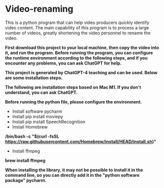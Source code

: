 # Video-renaming
This is a python program that can help video producers quickly identify video content. The main capability of this program is to process a large number of videos, greatly shortening the video personnel to rename the video.


**First download this project to your local machine, then copy the video into it, and run the program. Before running the program, you can configure the runtime environment according to the following steps, and if you encounter any problems, you can ask ChatGPT for help.**

**This project is generated by ChatGPT-4 teaching and can be used. Below are some installation steps.**

**The following are installation steps based on Mac M1. If you don't understand, you can ask ChatGPT.**

**Before running the python file, please configure the environment.**

- Install software pycharm
- Install pip install moviepy
- Install pip install SpeechRecognition
- Install Homebrew

**/bin/bash -c "$(curl -fsSL https://raw.githubusercontent.com/Homebrew/install/HEAD/install.sh)"**

- Install ffmpeg

**brew install ffmpeg**

**When installing the library, it may not be possible to install it in the command line, so you can directly add it in the "python software package" pycharm.**
